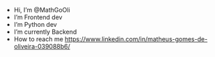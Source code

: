 - Hi, I’m @MathGoOli
- I’m Frontend dev
- I’m Python dev
- I’m currently Backend
- How to reach me https://www.linkedin.com/in/matheus-gomes-de-oliveira-039088b6/

<!---
MathGoOli/MathGoOli is a ✨ special ✨ repository because its `README.md` (this file) appears on your GitHub profile.
You can click the Preview link to take a look at your changes.
--->
